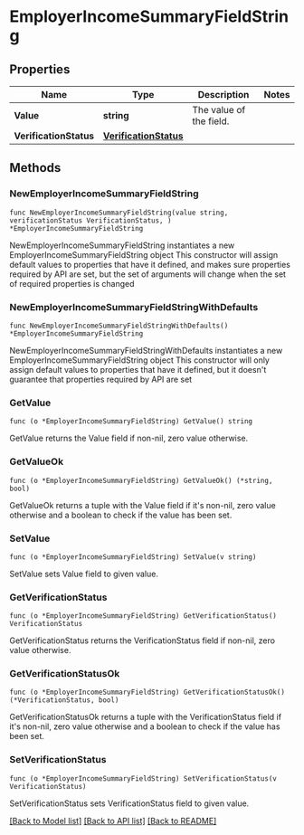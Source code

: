 # EmployerIncomeSummaryFieldString

## Properties

Name | Type | Description | Notes
------------ | ------------- | ------------- | -------------
**Value** | **string** | The value of the field. | 
**VerificationStatus** | [**VerificationStatus**](VerificationStatus.md) |  | 

## Methods

### NewEmployerIncomeSummaryFieldString

`func NewEmployerIncomeSummaryFieldString(value string, verificationStatus VerificationStatus, ) *EmployerIncomeSummaryFieldString`

NewEmployerIncomeSummaryFieldString instantiates a new EmployerIncomeSummaryFieldString object
This constructor will assign default values to properties that have it defined,
and makes sure properties required by API are set, but the set of arguments
will change when the set of required properties is changed

### NewEmployerIncomeSummaryFieldStringWithDefaults

`func NewEmployerIncomeSummaryFieldStringWithDefaults() *EmployerIncomeSummaryFieldString`

NewEmployerIncomeSummaryFieldStringWithDefaults instantiates a new EmployerIncomeSummaryFieldString object
This constructor will only assign default values to properties that have it defined,
but it doesn't guarantee that properties required by API are set

### GetValue

`func (o *EmployerIncomeSummaryFieldString) GetValue() string`

GetValue returns the Value field if non-nil, zero value otherwise.

### GetValueOk

`func (o *EmployerIncomeSummaryFieldString) GetValueOk() (*string, bool)`

GetValueOk returns a tuple with the Value field if it's non-nil, zero value otherwise
and a boolean to check if the value has been set.

### SetValue

`func (o *EmployerIncomeSummaryFieldString) SetValue(v string)`

SetValue sets Value field to given value.


### GetVerificationStatus

`func (o *EmployerIncomeSummaryFieldString) GetVerificationStatus() VerificationStatus`

GetVerificationStatus returns the VerificationStatus field if non-nil, zero value otherwise.

### GetVerificationStatusOk

`func (o *EmployerIncomeSummaryFieldString) GetVerificationStatusOk() (*VerificationStatus, bool)`

GetVerificationStatusOk returns a tuple with the VerificationStatus field if it's non-nil, zero value otherwise
and a boolean to check if the value has been set.

### SetVerificationStatus

`func (o *EmployerIncomeSummaryFieldString) SetVerificationStatus(v VerificationStatus)`

SetVerificationStatus sets VerificationStatus field to given value.



[[Back to Model list]](../README.md#documentation-for-models) [[Back to API list]](../README.md#documentation-for-api-endpoints) [[Back to README]](../README.md)



